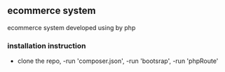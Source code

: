 ## ecommerce system
ecommerce system developed using by php

### installation instruction
- clone the repo,
-run 'composer.json',
-run 'bootsrap',
-run 'phpRoute'